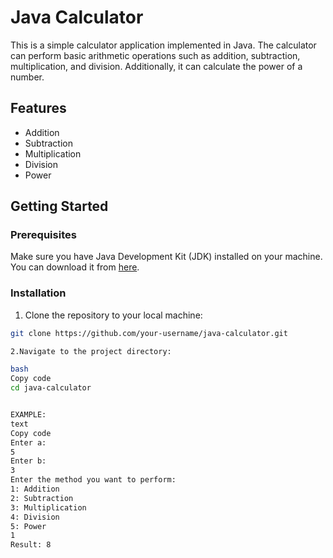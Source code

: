 # Java Calculator

This is a simple calculator application implemented in Java. The calculator can perform basic arithmetic operations such as addition, subtraction, multiplication, and division. Additionally, it can calculate the power of a number.

## Features

- Addition
- Subtraction
- Multiplication
- Division
- Power

## Getting Started

### Prerequisites

Make sure you have Java Development Kit (JDK) installed on your machine. You can download it from [here](https://www.oracle.com/java/technologies/javase-downloads.html).

### Installation

1. Clone the repository to your local machine:

```bash
git clone https://github.com/your-username/java-calculator.git

2.Navigate to the project directory:

bash
Copy code
cd java-calculator


EXAMPLE:
text
Copy code
Enter a:
5
Enter b:
3
Enter the method you want to perform:
1: Addition
2: Subtraction
3: Multiplication
4: Division
5: Power
1
Result: 8



